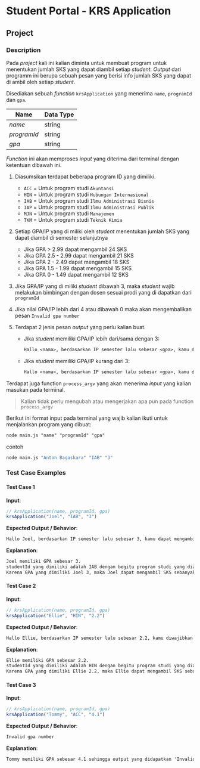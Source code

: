 # Student Portal - KRS Application

## Project

### Description

Pada _project_ kali ini kalian diminta untuk membuat program untuk menentukan jumlah SKS yang dapat diambil setiap _student_. _Output_ dari programm ini berupa sebuah pesan yang berisi info jumlah SKS yang dapat di ambil oleh setiap _student_.

Disediakan sebuah _function_ `krsApplication` yang menerima `name`, `programId` dan `gpa`.

| Name        | Data Type |
| ----------- | --------- |
| _name_      | string    |
| _programId_ | string    |
| _gpa_       | string    |

_Function_ ini akan memproses _input_ yang diterima dari terminal dengan ketentuan dibawah ini.

1. Diasumsikan terdapat beberapa program ID yang dimiliki.

    - `ACC` = Untuk program studi `Akuntansi`
    - `HIN` = Untuk program studi `Hubungan Internasional`
    - `IAB` = Untuk program studi `Ilmu Administrasi Bisnis`
    - `IAP` = Untuk program studi `Ilmu Administrasi Publik`
    - `MJN` = Untuk program studi `Manajemen`
    - `TKM` = Untuk program studi `Teknik Kimia`

2. Setiap GPA/IP yang di miliki oleh _student_ menentukan jumlah SKS yang dapat diambil di semester selanjutnya

    - Jika GPA > 2.99 dapat mengambil 24 SKS
    - Jika GPA 2.5 - 2.99 dapat mengambil 21 SKS
    - Jika GPA 2 - 2.49 dapat mengambil 18 SKS
    - Jika GPA 1.5 - 1.99 dapat mengambil 15 SKS
    - Jika GPA 0 - 1.49 dapat mengambil 12 SKS

3. Jika GPA/IP yang di miliki _student_ dibawah 3, maka _student_ wajib melakukan bimbingan dengan dosen sesuai prodi yang di dapatkan dari `programId`

4. Jika nilai GPA/IP lebih dari 4 atau dibawah 0 maka akan mengembalikan pesan `Invalid gpa number`

5. Terdapat 2 jenis pesan _output_ yang perlu kalian buat.

    - Jika _student_ memiliki GPA/IP lebih dari/sama dengan 3:
      ```txt
      Hallo <nama>, berdasarkan IP semester lalu sebesar <gpa>, kamu dapat mengambil SKS sebanyak <total sks> SKS untuk semester depan.
      ```
    - Jika _student_ memiliki GPA/IP kurang dari 3:
      ```txt
      Hallo <nama>, berdasarkan IP semester lalu sebesar <gpa>, kamu diwajibkan melakukan bimbingan dengan dosen pembimbing pada prodi <nama prodi> dan hanya dapat mengambil SKS sebanyak <total sks> SKS untuk semester depan.
      ```

Terdapat juga function `process_argv` yang akan menerima _input_ yang kalian masukan pada terminal.

> Kalian tidak perlu mengubah atau mengerjakan apa pun pada function `process_argv`

Berikut ini format input pada terminal yang wajib kalian ikuti untuk menjalankan program yang dibuat:

```txt
node main.js "name" "programId" "gpa"
```

contoh

```bash
node main.js "Anton Bagaskara" "IAB" "3"
```

### Test Case Examples

#### Test Case 1

**Input**:

```js
// krsApplication(name, programId, gpa)
krsApplication("Joel", "IAB", "3")
```

**Expected Output / Behavior**:

```txt
Hallo Joel, berdasarkan IP semester lalu sebesar 3, kamu dapat mengambil SKS sebanyak 24 SKS untuk semester depan.
```

**Explanation**:

```txt
Joel memiliki GPA sebesar 3.
studentId yang dimiliki adalah IAB dengan begitu program studi yang diambil Joel adalah Ilmu Administrasi Bisnis.
Karena GPA yang dimiliki Joel 3, maka Joel dapat mengambil SKS sebanyak 24 SKS.
```

#### Test Case 2

**Input**:

```js
// krsApplication(name, programId, gpa)
krsApplication("Ellie", "HIN", "2.2")
```

**Expected Output / Behavior**:

```txt
Hallo Ellie, berdasarkan IP semester lalu sebesar 2.2, kamu diwajibkan melakukan bimbingan dengan dosen pembimbing pada prodi Hubungan Internasional dan hanya dapat mengambil SKS sebanyak 18 SKS untuk semester depan.
```

**Explanation**:

```txt
Ellie memiliki GPA sebesar 2.2.
studentId yang dimiliki adalah HIN dengan begitu program studi yang diambil Ellie adalah Hubungan Internasional.
Karena GPA yang dimiliki Ellie 2.2, maka Ellie dapat mengambil SKS sebanyak 18 SKS dan wajib melakukan bimbingan.
```

#### Test Case 3

**Input**:

```js
// krsApplication(name, programId, gpa)
krsApplication("Tommy", "ACC", "4.1")
```

**Expected Output / Behavior**:

```txt
Invalid gpa number
```

**Explanation**:

```txt
Tommy memiliki GPA sebesar 4.1 sehingga output yang didapatkan 'Invalid gpa number'.
```